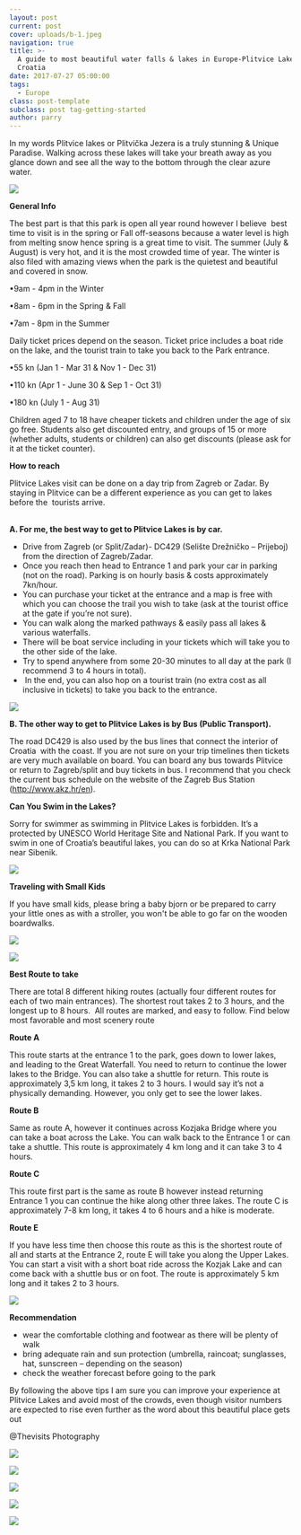 ```yaml
---
layout: post
current: post
cover: uploads/b-1.jpeg
navigation: true
title: >-
  A guide to most beautiful water falls & lakes in Europe-Plitvice Lakes /
  Croatia
date: 2017-07-27 05:00:00
tags:
  - Europe
class: post-template
subclass: post tag-getting-started
author: parry
---
```


In my words Plitvice lakes or Plitvička Jezera is a truly stunning & Unique Paradise. Walking across these lakes will take your breath away as you glance down and see all the way to the bottom through the clear azure water.

![](/uploads/d-1.jpeg)

**General Info**

The best part is that this park is open all year round however I believe &nbsp;best time to visit is in the spring or Fall off-seasons because a water level is high from melting snow hence spring is a great time to visit. The summer (July & August) is very hot, and it is the most crowded time of year. The winter is also filed with amazing views when the park is the quietest and beautiful and covered in snow.

•9am - 4pm in the Winter

•8am - 6pm in the Spring & Fall

•7am - 8pm in the Summer

Daily ticket prices depend on the season. Ticket price includes a boat ride on the lake, and the tourist train to take you back to the Park entrance.

•55 kn (Jan 1 - Mar 31 & Nov 1 - Dec 31)

•110 kn (Apr 1 - June 30 & Sep 1 - Oct 31)

•180 kn (July 1 - Aug 31)

Children aged 7 to 18 have cheaper tickets and children under the age of six go free. Students also get discounted entry, and groups of 15 or more (whether adults, students or children) can also get discounts (please ask for it at the ticket counter).

**How to reach**

Plitvice Lakes visit can be done on a day trip from Zagreb or Zadar. By staying in Plitvice can be a different experience as you can get to lakes before the&nbsp; tourists arrive.&nbsp; &nbsp; &nbsp; &nbsp; &nbsp; &nbsp; &nbsp; &nbsp; &nbsp; &nbsp; &nbsp; &nbsp; &nbsp; &nbsp; &nbsp; &nbsp; &nbsp; &nbsp; &nbsp; &nbsp; &nbsp; &nbsp; &nbsp; &nbsp; &nbsp; &nbsp; &nbsp; &nbsp; &nbsp; &nbsp; &nbsp; &nbsp; &nbsp; &nbsp; &nbsp; &nbsp; &nbsp; &nbsp; &nbsp; &nbsp; &nbsp; &nbsp; &nbsp; &nbsp; &nbsp; &nbsp; &nbsp; &nbsp; &nbsp; &nbsp; &nbsp;&nbsp;

**A. For me, the best way to get to Plitvice Lakes is by car.&nbsp;**

* Drive from Zagreb (or Split/Zadar)- DC429 (Selište Drežničko – Prijeboj) from the direction of Zagreb/Zadar.
* Once you reach then head to Entrance 1 and park your car in parking (not on the road). Parking is on hourly basis & costs approximately 7kn/hour.&nbsp;
* You can purchase your ticket at the entrance and a map is free with which you can choose the trail you wish to take (ask at the tourist office at the gate if you’re not sure).
* You can walk along the marked pathways & easily pass all lakes & various waterfalls.
* There will be boat service including in your tickets which will take you to the other side of the lake.
* Try to spend anywhere from some 20-30 minutes to all day at the park (I recommend 3 to 4 hours in total).
* &nbsp;In the end, you can also hop on a tourist train (no extra cost as all inclusive in tickets) to take you back to the entrance.

![](/uploads/dsc-0936-1.jpeg)

**B. The other way to get to Plitvice Lakes is by Bus (Public Transport).**

The road DC429 is also used by the bus lines that connect the interior of Croatia&nbsp; with the coast. If you are not sure on your trip timelines then tickets are very much available on board. You can board any bus towards Plitvice or return to Zagreb/split and buy tickets in bus. I recommend that you check the current bus schedule on the website of the Zagreb Bus Station (http://www.akz.hr/en).

**Can You Swim in the Lakes?**

Sorry for swimmer as swimming in Plitvice Lakes is forbidden. It’s a protected by UNESCO World Heritage Site and National Park. If you want to swim in one of Croatia’s beautiful lakes, you can do so at Krka National Park near Sibenik.

![](/uploads/b-1.jpeg)

**Traveling with Small Kids**

If you have small kids, please bring a baby bjorn or be prepared to carry your little ones as with a stroller, you won't be able to go far on the wooden boardwalks.

![](/uploads/img-20180621-wa0011.jpg)

![](/uploads/18767738-1274514949271047-2029293795831648420-n-1.jpeg)

**Best Route to take**

There are total 8 different hiking routes (actually four different routes for each of two main entrances). The shortest rout takes 2 to 3 hours, and the longest up to 8 hours.&nbsp; All routes are marked, and easy to follow. Find below most favorable and most scenery route &nbsp;&nbsp;

**Route A**

This route starts at the entrance 1 to the park, goes down to lower lakes, and leading to the Great Waterfall. You need to return to continue the lower lakes to the Bridge. You can also take a shuttle for return. This route is approximately 3,5 km long, it takes 2 to 3 hours. I would say it’s not a physically demanding. However, you only get to see the lower lakes.

**Route B**

Same as route A, however it continues across Kozjaka Bridge where you can take a boat across the Lake. You can walk back to the Entrance 1 or can take a shuttle. This route is approximately 4 km long and it can take 3 to 4 hours.

**Route C**

This route first part is the same as route B however instead returning Entrance 1 you can continue the hike along other three lakes. The route C is approximately 7-8 km long, it takes 4 to 6 hours and a hike is moderate.

**Route E**

If you have less time then choose this route as this is the shortest route of all and starts at the Entrance 2, route E will take you along the Upper Lakes. You can start a visit with a short boat ride across the Kozjak Lake and can come back with a shuttle bus or on foot. The route is approximately 5 km long and it takes 2 to 3 hours.

![](/uploads/img-20180621-wa0013.jpg)

**Recommendation**

* wear the comfortable clothing and footwear as there will be plenty of walk
* bring adequate rain and sun protection (umbrella, raincoat; sunglasses, hat, sunscreen – depending on the season)
* check the weather forecast before going to the park

By following the above tips I am sure you can improve your experience at Plitvice Lakes and avoid most of the crowds, even though visitor numbers are expected to rise even further as the word about this beautiful place gets out

@Thevisits Photography

![](/uploads/18920598-1274514755937733-2937071263634472098-n-1.jpeg)

![](/uploads/1-1.jpg)

![](/uploads/18813704-1274515142604361-7115505236484065191-n-1.jpeg)

![](/uploads/a-1.jpeg)

![](/uploads/18835950-1274515389271003-890620018146094644-n-1.jpeg)